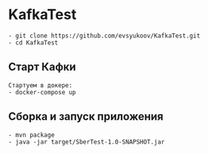 # KafkaTest
    
    - git clone https://github.com/evsyukoov/KafkaTest.git
    - cd KafkaTest
    
## Старт Кафки
    Стартуем в докере:
    - docker-compose up
   
## Сборка и запуск приложения
    - mvn package
    - java -jar target/SberTest-1.0-SNAPSHOT.jar
